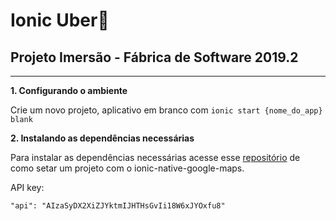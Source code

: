 # Ionic Uber:car:

## Projeto Imersão - Fábrica de Software 2019.2
---


**1. Configurando o ambiente**

Crie um novo projeto, aplicativo em branco com `ionic start {nome_do_app} blank`

**2. Instalando as dependências necessárias**

Para instalar as dependências necessárias acesse esse [repositório](https://github.com/ionic-team/ionic-native-google-maps/blob/master/documents/README.md) de como setar um projeto com o ionic-native-google-maps.

API key:

`"api": "AIzaSyDX2XiZJYktmIJHTHsGvIi18W6xJYOxfu8"`






